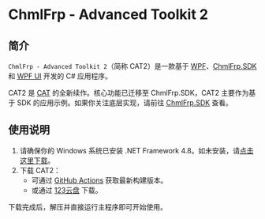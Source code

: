 # ChmlFrp - Advanced Toolkit 2

## 简介

`ChmlFrp - Advanced Toolkit 2`（简称 CAT2）是一款基于 [WPF](https://github.com/dotnet/wpf)、[ChmlFrp.SDK](https://github.com/ChmlFrp/ChmlFrp.SDK) 和 [WPF UI](https://github.com/lepoco/wpfui) 开发的 C# 应用程序。

CAT2 是 [CAT](https://github.com/ChmlFrp/ChmlFrp_Advanced_Toolkit) 的全新续作。核心功能已迁移至 ChmlFrp.SDK，CAT2 主要作为基于 SDK 的应用示例。如果你关注底层实现，请前往 [ChmlFrp.SDK](https://github.com/ChmlFrp/ChmlFrp.SDK) 查看。

## 使用说明

1. 请确保你的 Windows 系统已安装 .NET Framework 4.8。如未安装，请[点击这里下载](https://dotnet.microsoft.com/zh-cn/download/dotnet-framework/thank-you/net48-offline-installer)。
2. 下载 CAT2：
   - 可通过 [GitHub Actions](https://github.com/ChmlFrp/CAT2/actions/workflows/Build.yml) 获取最新构建版本。
   - 或通过 [123云盘](https://www.123865.com/s/CloMjv-M7y0h) 下载。

下载完成后，解压并直接运行主程序即可开始使用。